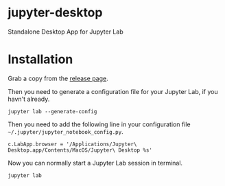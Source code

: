 # jupyter-desktop
Standalone Desktop App for Jupyter Lab

# Installation

Grab a copy from the [release page](https://github.com/alanzchen/jupyter-desktop/releases/).

Then you need to generate a configuration file for your Jupyter Lab, if you havn't already.

```
jupyter lab --generate-config
```

Then you need to add the following line in your configuration file `~/.jupyter/jupyter_notebook_config.py`.

```
c.LabApp.browser = '/Applications/Jupyter\ Desktop.app/Contents/MacOS/Jupyter\ Desktop %s'
```

Now you can normally start a Jupyter Lab session in terminal.

```
jupyter lab
```